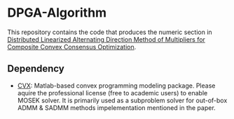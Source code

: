 # DPGA-Algorithm
This repository contains the code that produces the numeric section in [Distributed Linearized Alternating Direction Method of Multipliers for Composite Convex Consensus Optimization](https://arxiv.org/abs/1512.08122 "Title").
 
 ## Dependency
* [CVX](http://cvxr.com): Matlab-based convex programming modeling package. Please aquire the professional license (free to academic users) to enable MOSEK solver. It is primarily used as a subproblem solver for out-of-box ADMM & SADMM methods impelementation mentioned in the paper.